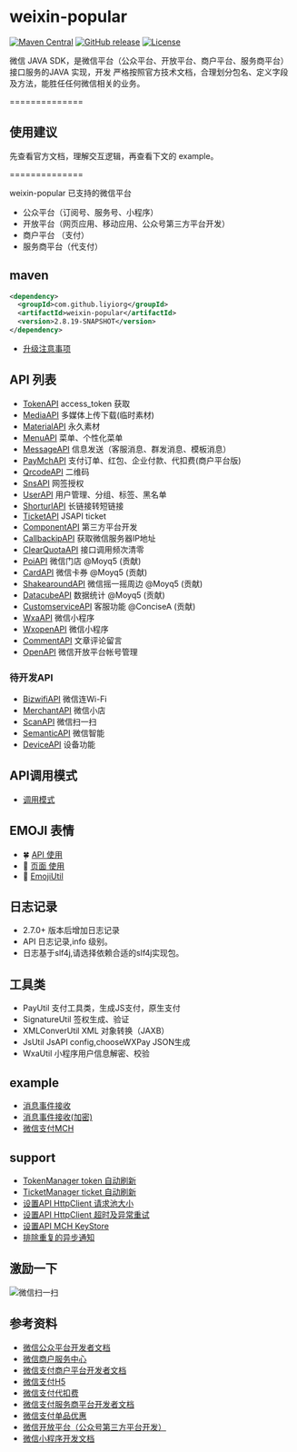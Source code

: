weixin-popular
==============
[![Maven Central](https://maven-badges.herokuapp.com/maven-central/com.github.liyiorg/weixin-popular/badge.svg)](https://maven-badges.herokuapp.com/maven-central/com.github.liyiorg/weixin-popular/)
[![GitHub release](https://img.shields.io/github/release/liyiorg/weixin-popular.svg)](https://github.com/liyiorg/weixin-popular/releases)
[![License](https://img.shields.io/badge/license-Apache%202-4EB1BA.svg)](https://www.apache.org/licenses/LICENSE-2.0.html)

微信 JAVA SDK，是微信平台（公众平台、开放平台、商户平台、服务商平台）接口服务的JAVA 实现，开发
严格按照官方技术文档，合理划分包名、定义字段及方法，能胜任任何微信相关的业务。

==============

## 使用建议
先查看官方文档，理解交互逻辑，再查看下文的 example。

==============

weixin-popular 已支持的微信平台

* 公众平台（订阅号、服务号、小程序）
* 开放平台（网页应用、移动应用、公众号第三方平台开发）
* 商户平台 （支付）
* 服务商平台（代支付）

## maven
```xml
<dependency>
  <groupId>com.github.liyiorg</groupId>
  <artifactId>weixin-popular</artifactId>
  <version>2.8.19-SNAPSHOT</version>
</dependency>
```
* [升级注意事项](https://github.com/liyiorg/weixin-popular/wiki/jar_update)

## API 列表
* [TokenAPI](https://github.com/liyiorg/weixin-popular/wiki/TokenAPI) access_token 获取
* [MediaAPI](https://github.com/liyiorg/weixin-popular/wiki/MediaAPI) 多媒体上传下载(临时素材)
* [MaterialAPI](https://github.com/liyiorg/weixin-popular/wiki/MaterialAPI) 永久素材
* [MenuAPI](https://github.com/liyiorg/weixin-popular/wiki/MenuAPI) 菜单、个性化菜单
* [MessageAPI](https://github.com/liyiorg/weixin-popular/wiki/MessageAPI) 信息发送（客服消息、群发消息、模板消息）
* [PayMchAPI](https://github.com/liyiorg/weixin-popular/wiki/PayMchAPI) 支付订单、红包、企业付款、代扣费(商户平台版)
* [QrcodeAPI](https://github.com/liyiorg/weixin-popular/wiki/QrcodeAPI) 二维码
* [SnsAPI](https://github.com/liyiorg/weixin-popular/wiki/SnsAPI) 网签授权
* [UserAPI](https://github.com/liyiorg/weixin-popular/wiki/UserAPI) 用户管理、分组、标签、黑名单
* [ShorturlAPI](https://github.com/liyiorg/weixin-popular/wiki/ShorturlAPI) 长链接转短链接
* [TicketAPI](https://github.com/liyiorg/weixin-popular/wiki/TicketAPI) JSAPI ticket
* [ComponentAPI](https://github.com/liyiorg/weixin-popular/wiki/ComponentAPI) 第三方平台开发
* [CallbackipAPI](https://github.com/liyiorg/weixin-popular/wiki/CallbackipAPI) 获取微信服务器IP地址
* [ClearQuotaAPI](https://github.com/liyiorg/weixin-popular/wiki/ClearQuotaAPI) 接口调用频次清零
* [PoiAPI](https://github.com/liyiorg/weixin-popular/wiki/PoiAPI) 微信门店 @Moyq5 (贡献)
* [CardAPI](https://github.com/liyiorg/weixin-popular/wiki/CardAPI) 微信卡券 @Moyq5 (贡献)
* [ShakearoundAPI](https://github.com/liyiorg/weixin-popular/wiki/ShakearoundAPI) 微信摇一摇周边 @Moyq5 (贡献)
* [DatacubeAPI](https://github.com/liyiorg/weixin-popular/wiki/DataCubeAPI) 数据统计 @Moyq5 (贡献)
* [CustomserviceAPI](https://github.com/liyiorg/weixin-popular/wiki/CustomserviceAPI) 客服功能  @ConciseA (贡献)
* [WxaAPI](https://github.com/liyiorg/weixin-popular/wiki/WxaAPI) 微信小程序
* [WxopenAPI](https://github.com/liyiorg/weixin-popular/wiki/WxopenAPI) 微信小程序
* [CommentAPI](https://github.com/liyiorg/weixin-popular/wiki/CommentAPI) 文章评论留言
* [OpenAPI](https://github.com/liyiorg/weixin-popular/wiki/OpenAPI) 微信开放平台帐号管理

### 待开发API
* [BizwifiAPI](https://github.com/liyiorg/weixin-popular/wiki/BizwifiAPI) 微信连Wi-Fi
* [MerchantAPI](https://github.com/liyiorg/weixin-popular/wiki/MerchantAPI) 微信小店
* [ScanAPI](https://github.com/liyiorg/weixin-popular/wiki/ScanAPI) 微信扫一扫
* [SemanticAPI](https://github.com/liyiorg/weixin-popular/wiki/SemanticAPI) 微信智能
* [DeviceAPI](https://github.com/liyiorg/weixin-popular/wiki/DeviceAPI) 设备功能

## API调用模式
* [调用模式](https://github.com/liyiorg/weixin-popular/wiki/API调用模式)

## EMOJI 表情
* :four_leaf_clover: [API 使用](https://github.com/liyiorg/weixin-popular/wiki/emoji_api)
* :palm_tree: [页面 使用](https://github.com/liyiorg/weixin-popular/wiki/emoji_web)
* :tiger: [EmojiUtil](https://github.com/liyiorg/weixin-popular/wiki/emoji_tool)

## 日志记录
* 2.7.0+ 版本后增加日志记录
* API 日志记录,info 级别。
* 日志基于slf4j,请选择依赖合适的slf4j实现包。

## 工具类
* PayUtil         支付工具类，生成JS支付，原生支付
* SignatureUtil   签权生成、验证
* XMLConverUtil   XML 对象转换（JAXB）
* JsUtil          JsAPI config,chooseWXPay JSON生成
* WxaUtil		     小程序用户信息解密、校验

## example
* [消息事件接收](https://github.com/liyiorg/weixin-popular/wiki/消息事件接收)
* [消息事件接收(加密)](https://github.com/liyiorg/weixin-popular/wiki/消息事件接收(加密))
* [微信支付MCH](https://github.com/liyiorg/weixin-popular/wiki/微信支付MCH)

## support
* [TokenManager token 自动刷新](https://github.com/liyiorg/weixin-popular/wiki/TokenManager-token-自动刷新)
* [TicketManager ticket 自动刷新](https://github.com/liyiorg/weixin-popular/wiki/TicketManager-ticket-自动刷新)
* [设置API HttpClient 请求池大小](https://github.com/liyiorg/weixin-popular/wiki/设置API%20HttpClient%20请求池大小)
* [设置API HttpClient 超时及异常重试](https://github.com/liyiorg/weixin-popular/wiki/超时及异常重试)
* [设置API MCH KeyStore](https://github.com/liyiorg/weixin-popular/wiki/设置API%20MCH%20KeyStore)
* [排除重复的异步通知](https://github.com/liyiorg/weixin-popular/wiki/排除重复的异步通知)

## 激励一下
![微信扫一扫](https://raw.githubusercontent.com/liyiorg/weixin-popular/2.8.x/jlyx_wx.jpg)

## 参考资料
* [微信公众平台开发者文档](http://mp.weixin.qq.com/wiki/index.php)
* [微信商户服务中心](http://mp.weixin.qq.com/cgi-bin/readtemplate?t=business/faq_tmpl&lang=zh_CN)
* [微信支付商户平台开发者文档](http://mch.weixin.qq.com/wiki/doc/api/index.html)
* [微信支付H5](https://pay.weixin.qq.com/wiki/doc/api/wap.php)
* [微信支付代扣费](https://pay.weixin.qq.com/wiki/doc/api/pap.php?chapter=17_1)
* [微信支付服务商平台开发者文档](https://pay.weixin.qq.com/wiki/doc/api/sl.html)
* [微信支付单品优惠](https://pay.weixin.qq.com/wiki/doc/api/danpin.php?chapter=9_201&index=3)
* [微信开放平台（公众号第三方平台开发）](https://open.weixin.qq.com/cgi-bin/showdocument?action=dir_list&t=resource/res_list&verify=1&lang=zh_CN)
* [微信小程序开发文档](https://mp.weixin.qq.com/debug/wxadoc/dev/index.html)
